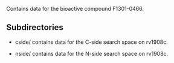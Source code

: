 Contains data for the bioactive compound F1301-0466.

## Subdirectories

- cside/ contains data for the C-side search space on rv1908c.

- nside/ contains data for the N-side search space on rv1908c.


